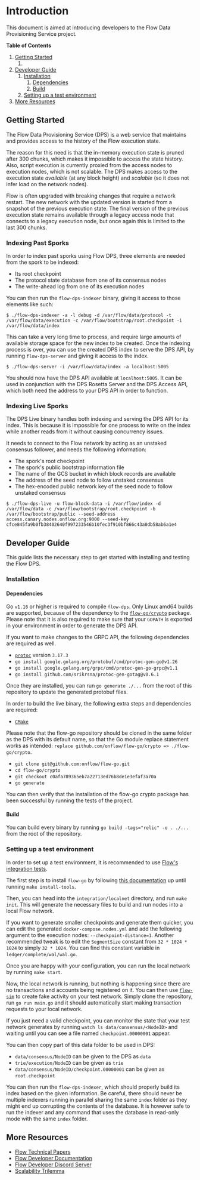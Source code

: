 # Introduction

This document is aimed at introducing developers to the Flow Data Provisioning Service project.

**Table of Contents**

1. [Getting Started](#getting-started)
   1. [](#)
2. [Developer Guide](#developer-guide)
   1. [Installation](#installation)
      1. [Dependencies](#dependencies)
      2. [Build](#build)
   2. [Setting up a test environment](#setting-up-a-test-environment)
3. [More Resources](#more-resources)

## Getting Started

The Flow Data Provisioning Service (DPS) is a web service that maintains and provides access to the history of the Flow execution state.

The reason for this need is that the in-memory execution state is pruned after 300 chunks, which makes it impossible to access the state history.
Also, script execution is currently proxied from the access nodes to execution nodes, which is not scalable.
The DPS makes access to the execution state _available_ (at any block height) and _scalable_ (so it does not infer load on the network nodes).

Flow is often upgraded with breaking changes that require a network restart. The new network with the updated version is started from a snapshot of the previous execution state.
The final version of the previous execution state remains available through a legacy access node that connects to a legacy execution node, but once again this is limited to the last 300 chunks.

### Indexing Past Sporks

In order to index past sporks using Flow DPS, three elements are needed from the spork to be indexed:

* Its root checkpoint
* The protocol state database from one of its consensus nodes
* The write-ahead log from one of its execution nodes

You can then run the `flow-dps-indexer` binary, giving it access to those elements like such:

```console
$ ./flow-dps-indexer -a -l debug -d /var/flow/data/protocol -t /var/flow/data/execution -c /var/flow/bootstrap/root.checkpoint -i /var/flow/data/index
```

This can take a very long time to process, and require large amounts of available storage space for the new index to be created.
Once the indexing process is over, you can use the created DPS index to serve the DPS API, by running `flow-dps-server` and giving it access to the index.

```console
$ ./flow-dps-server -i /var/flow/data/index -a localhost:5005
```

You should now have the DPS API available at `localhost:5005`.
It can be used in conjunction with the DPS Rosetta Server and the DPS Access API, which both need the address to your DPS API in order to function.

### Indexing Live Sporks

The DPS Live binary handles both indexing and serving the DPS API for its index.
This is because it is impossible for one process to write on the index while another reads from it without causing concurrency issues.

It needs to connect to the Flow network by acting as an unstaked consensus follower, and needs the following information:

* The spork's root checkpoint
* The spork's public bootstrap information file
* The name of the GCS bucket in which block records are available
* The address of the seed node to follow unstaked consensus
* The hex-encoded public network key of the seed node to follow unstaked consensus

```console
$ ./flow-dps-live -u flow-block-data -i /var/flow/index -d /var/flow/data -c /var/flow/bootstrap/root.checkpoint -b /var/flow/bootstrap/public --seed-address access.canary.nodes.onflow.org:9000 --seed-key cfce845fa9b0fb38402640f997233546b10fec3f910bf866c43a0db58ab6a1e4
```

## Developer Guide

This guide lists the necessary step to get started with installing and testing the Flow DPS.

### Installation

#### Dependencies

Go `v1.16` or higher is required to compile `flow-dps`.
Only Linux amd64 builds are supported, because of the dependency to the [`flow-go/crypto`](https://github.com/onflow/flow-go/tree/master/crypto) package.
Please note that it is also required to make sure that your `GOPATH` is exported in your environment in order to generate the DPS API.

If you want to make changes to the GRPC API, the following dependencies are required as well.

* [`protoc`](https://grpc.io/docs/protoc-installation/) version `3.17.3`
* `go install google.golang.org/protobuf/cmd/protoc-gen-go@v1.26`
* `go install google.golang.org/grpc/cmd/protoc-gen-go-grpc@v1.1`
* `go install github.com/srikrsna/protoc-gen-gotag@v0.6.1`

Once they are installed, you can run `go generate ./...` from the root of this repository to update the generated protobuf files.

In order to build the live binary, the following extra steps and dependencies are required:

* [`CMake`](https://cmake.org/install/)

Please note that the flow-go repository should be cloned in the same folder as the DPS with its default name, so that the Go module replace statement works as intended: `replace github.com/onflow/flow-go/crypto => ./flow-go/crypto`.

* `git clone git@github.com:onflow/flow-go.git`
* `cd flow-go/crypto`
* `git checkout c0afa789365eb7a22713ed76b8de1e3efaf3a70a`
* `go generate`

You can then verify that the installation of the flow-go crypto package has been successful by running the tests of the project.

#### Build

You can build every binary by running `go build -tags="relic" -o . ./...` from the root of the repository.

### Setting up a test environment

In order to set up a test environment, it is recommended to use [Flow's integration tests](https://github.com/onflow/flow-go/tree/master/integration/localnet).

The first step is to install `flow-go` by following [this documentation](https://github.com/onflow/flow-go#installation) up until running `make install-tools`.

Then, you can head into the `integration/localnet` directory, and run `make init`. This will generate the necessary files to build and run nodes into a local Flow network.

If you want to generate smaller checkpoints and generate them quicker, you can edit the generated `docker-compose.nodes.yml` and add the following argument to the execution nodes: `--checkpoint-distance=1`.
Another recommended tweak is to edit the `SegmentSize` constant from `32 * 1024 * 1024` to simply `32 * 1024`. You can find this constant variable in `ledger/complete/wal/wal.go`.

Once you are happy with your configuration, you can run the local network by running `make start`.

Now, the local network is running, but nothing is happening since there are no transactions and accounts being registered on it.
You can then use [`flow-sim`](https://github.com/optakt/flow-sim) to create fake activity on your test network.
Simply clone the repository, run `go run main.go` and it should automatically start making transaction requests to your local network.

If you just need a valid checkpoint, you can monitor the state that your test network generates by running `watch ls data/consensus/<NodeID>` and waiting until you can see a file named `checkpoint.00000001` appear.

You can then copy part of this data folder to be used in DPS:

* `data/consensus/NodeID` can be given to the DPS as `data`
* `trie/execution/NodeID` can be given as `trie`
* `data/consensus/NodeID/checkpoint.00000001` can be given as `root.checkpoint`

You can then run the `flow-dps-indexer`, which should properly build its index based on the given information.
Be careful, there should never be multiple indexers running in parallel sharing the same `index` folder as they might end up corrupting the contents of the database.
It is however safe to run the indexer and any command that uses the database in read-only mode with the same `index` folder.

## More Resources

* [Flow Technical Papers](https://www.onflow.org/technical-paper)
* [Flow Developer Documentation](https://docs.onflow.org/)
* [Flow Developer Discord Server](https://onflow.org/discord)
* [Scalability Trilemma](https://vitalik.ca/general/2021/04/07/sharding.html)